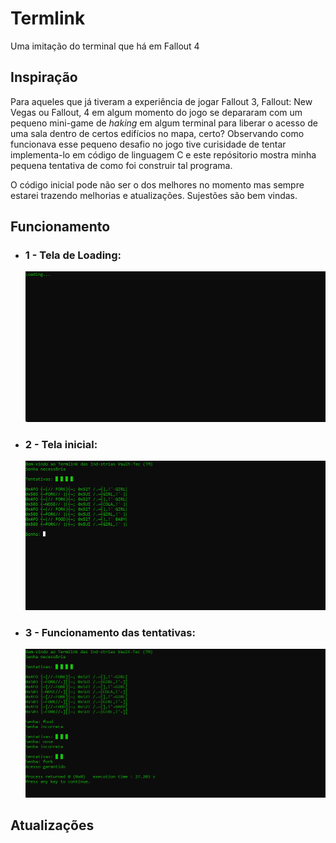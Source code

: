 # Termlink
Uma imitação do terminal que há em Fallout 4 

<div>
  <h2>Inspiração </h2>
  <p>Para aqueles que já tiveram a experiência de jogar Fallout 3, Fallout: New Vegas ou Fallout, 4 em algum momento do jogo se depararam com um pequeno mini-game de <i>haking</i> em algum terminal para liberar o acesso de uma sala dentro de certos edifícios no mapa, certo?  Observando como funcionava esse pequeno desafio no jogo tive curisidade de tentar implementa-lo em código de linguagem C e este repósitorio mostra minha pequena tentativa de como foi construir tal programa. </p>
  <p>O código inicial pode não ser o dos melhores no momento mas sempre estarei trazendo melhorias e atualizações. Sujestões são bem vindas. </p>
</div>

<div>
  <h2>Funcionamento </h2>
  <ul>
    <li>
      <h3>1 - Tela de Loading: </h3>
      <img src="src/assets/to_readme/Funcionamento1.png" width = "650px">
    </li>
    <li>
      <h3>2 - Tela inicial: </h3>
      <img src="src/assets/to_readme/Funcionamento2.png" width = "650px">
    </li>
    <li>
      <h3>3 - Funcionamento das tentativas: </h3>
      <img src="src/assets/to_readme/Funcionamento3.png" width = "650px">
    </li>
  </ul>
</div>

<div>
<h2>Atualizações </h2>
<p></p>
</div>
